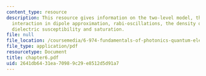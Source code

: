 ```yaml
---
content_type: resource
description: This resource gives information on the two-level model, the atom-field
  interaction in dipole approximation, rabi-oscillations, the density operator, and
  dielectric susceptibility and saturation.
file: null
file_location: /coursemedia/6-974-fundamentals-of-photonics-quantum-electronics-spring-2006/2641db6431ea70989c29e8512d5d91a7_chapter6.pdf
file_type: application/pdf
resourcetype: Document
title: chapter6.pdf
uid: 2641db64-31ea-7098-9c29-e8512d5d91a7
---
```

